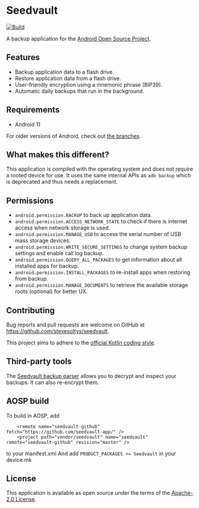 # Seedvault
[![Build](https://github.com/seedvault-app/seedvault/workflows/Build/badge.svg?branch=master)](https://github.com/seedvault-app/seedvault/actions?query=branch%3Amaster+workflow%3ABuild)

A backup application for the [Android Open Source Project](https://source.android.com/).

## Features
- Backup application data to a flash drive.
- Restore application data from a flash drive.
- User-friendly encryption using a mnemonic phrase (BIP39).
- Automatic daily backups that run in the background.

## Requirements

- Android 11

For older versions of Android, check out [the branches](https://github.com/stevesoltys/seedvault/branches).

## What makes this different?
This application is compiled with the operating system and does not require a rooted device for use.
It uses the same internal APIs as `adb backup` which is deprecated and thus needs a replacement.

## Permissions
* `android.permission.BACKUP` to back up application data.
* `android.permission.ACCESS_NETWORK_STATE` to check if there is internet access when network storage is used.
* `android.permission.MANAGE_USB` to access the serial number of USB mass storage devices.
* `android.permission.WRITE_SECURE_SETTINGS` to change system backup settings and enable call log backup.
* `android.permission.QUERY_ALL_PACKAGES` to get information about all installed apps for backup.
* `android.permission.INSTALL_PACKAGES` to re-install apps when restoring from backup.
* `android.permission.MANAGE_DOCUMENTS` to retrieve the available storage roots (optional) for better UX.

## Contributing
Bug reports and pull requests are welcome on GitHub at https://github.com/stevesoltys/seedvault.

This project aims to adhere to the [official Kotlin coding style](https://developer.android.com/kotlin/style-guide).

## Third-party tools

The [Seedvault backup parser](https://github.com/tlambertz/seedvault_backup_parser)
allows you to decrypt and inspect your backups.
It can also re-encrypt them.

## AOSP build

To build in AOSP, add
```
	<remote name="seedvault-github" fetch="https://github.com/seedvault-app/" />
    <project path="vendor/seedvault" name="seedvault" remote="seedvault-github" revision="master" />
```
to your manifest.xml
And add `PRODUCT_PACKAGES += Seedvault` in your device.mk

## License
This application is available as open source under the terms of the [Apache-2.0 License](https://opensource.org/licenses/Apache-2.0).
